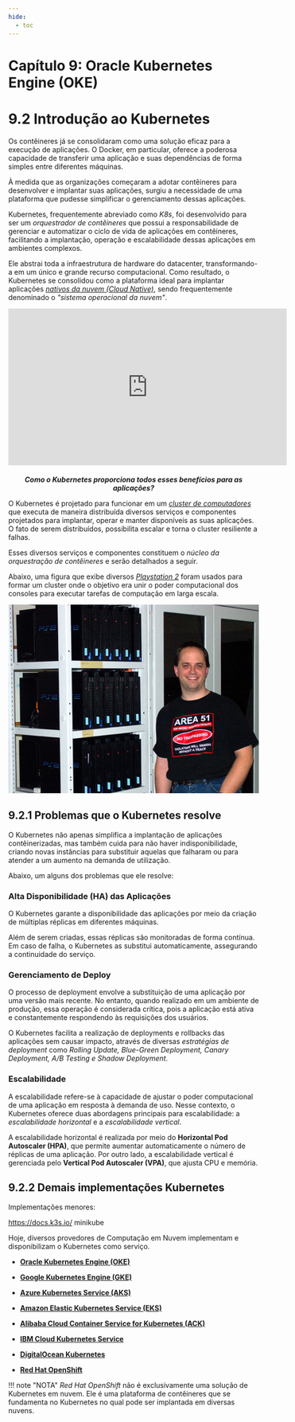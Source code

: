 ```yaml
---
hide:
  - toc
---
```


# Capítulo 9: Oracle Kubernetes Engine (OKE)

# 9.2 Introdução ao Kubernetes

Os contêineres já se consolidaram como uma solução eficaz para a execução de aplicações. O Docker, em particular, oferece a poderosa capacidade de transferir uma aplicação e suas dependências de forma simples entre diferentes máquinas.

À medida que as organizações começaram a adotar contêineres para desenvolver e implantar suas aplicações, surgiu a necessidade de uma plataforma que pudesse simplificar o gerenciamento dessas aplicações.

Kubernetes, frequentemente abreviado como _K8s_, foi desenvolvido para ser um _orquestrador de contêineres_ que possui a responsabilidade de gerenciar e automatizar o ciclo de vida de aplicações em contêineres, facilitando a implantação, operação e escalabilidade dessas aplicações em ambientes complexos.

Ele abstrai toda a infraestrutura de hardware do datacenter, transformando-a em um único e grande recurso computacional. Como resultado, o Kubernetes se consolidou como a plataforma ideal para implantar aplicações _[nativos da nuvem (Cloud Native)](../capitulo-1/cloud-native.md)_, sendo frequentemente denominado o _"sistema operacional da nuvem"_.

<div align="center">
<iframe width="560" height="315" src="https://www.youtube.com/embed/ZoFbcxBcJfg?si=yuTfoDOPtfm_pu4z" title="YouTube video player" frameborder="0" allow="accelerometer; autoplay; clipboard-write; encrypted-media; gyroscope; picture-in-picture; web-share" referrerpolicy="strict-origin-when-cross-origin" allowfullscreen></iframe>
</div>
<br>
<div align="center">
 <b><em>Como o Kubernetes proporciona todos esses benefícios para as aplicações?</em></b>
</div>

O Kubernetes é projetado para funcionar em um _[cluster de computadores](https://pt.wikipedia.org/wiki/Cluster)_ que executa de maneira distribuída diversos serviços e componentes projetados para implantar, operar e manter disponíveis as suas aplicações. O fato de serem distribuídos, possibilita escalar e torna o cluster resiliente a falhas.

Esses diversos serviços e componentes constituem o _núcleo da orquestração de contêineres_ e serão detalhados a seguir.

Abaixo, uma figura que exibe diversos _[Playstation 2](https://www.ncsa.illinois.edu/playing-the-supercomputer-game/)_ foram usados para formar um cluster onde o objetivo era unir o poder computacional dos consoles para executar tarefas de computação em larga escala.

![alt_text](./img/ps2-cluster-1.png "Cluster de Playstation 2")

## 9.2.1 Problemas que o Kubernetes resolve

O Kubernetes não apenas simplifica a implantação de aplicações contêinerizadas, mas também cuida para não haver indisponibilidade, criando novas instâncias para substituir aquelas que falharam ou para atender a um aumento na demanda de utilização.

Abaixo, um alguns dos problemas que ele resolve:

### **Alta Disponibilidade (HA) das Aplicações**

O Kubernetes garante a disponibilidade das aplicações por meio da criação de múltiplas réplicas em diferentes máquinas.

Além de serem criadas, essas réplicas são monitoradas de forma contínua. Em caso de falha, o Kubernetes as substitui automaticamente, assegurando a continuidade do serviço.

### **Gerenciamento de Deploy**

O processo de deployment envolve a substituição de uma aplicação por uma versão mais recente. No entanto, quando realizado em um ambiente de produção, essa operação é considerada crítica, pois a aplicação está ativa e constantemente respondendo às requisições dos usuários.

O Kubernetes facilita a realização de deployments e rollbacks das aplicações sem causar impacto, através de diversas _estratégias de deployment_ como _Rolling Update, Blue-Green Deployment, Canary Deployment, A/B Testing e Shadow Deployment_.

### **Escalabilidade**

A escalabilidade refere-se à capacidade de ajustar o poder computacional de uma aplicação em resposta à demanda de uso. Nesse contexto, o Kubernetes oferece duas abordagens principais para escalabilidade: a _escalabilidade horizontal_ e a _escalabilidade vertical_.

A escalabilidade horizontal é realizada por meio do **Horizontal Pod Autoscaler (HPA)**, que permite aumentar automaticamente o número de réplicas de uma aplicação. Por outro lado, a escalabilidade vertical é gerenciada pelo **Vertical Pod Autoscaler (VPA)**, que ajusta CPU e memória.

## 9.2.2 Demais implementações Kubernetes

Implementações menores:

https://docs.k3s.io/
minikube

Hoje, diversos provedores de Computação em Nuvem implementam e disponibilizam o Kubernetes como serviço.

- **[Oracle Kubernetes Engine (OKE)](https://docs.oracle.com/en-us/iaas/Content/ContEng/Concepts/contengoverview.htm)**
    
- **[Google Kubernetes Engine (GKE)](https://cloud.google.com/kubernetes-engine)**
    
- **[Azure Kubernetes Service (AKS)](https://learn.microsoft.com/en-us/azure/aks/what-is-aks)**

- **[Amazon Elastic Kubernetes Service (EKS)](https://docs.aws.amazon.com/eks/latest/userguide/what-is-eks.html)**
    
- **[Alibaba Cloud Container Service for Kubernetes (ACK)](https://www.alibabacloud.com/en/product/kubernetes)**

- **[IBM Cloud Kubernetes Service](https://www.ibm.com/products/kubernetes-service)**

- **[DigitalOcean Kubernetes](https://www.digitalocean.com/products/kubernetes)**

- **[Red Hat OpenShift](https://www.redhat.com/en/technologies/cloud-computing/openshift)**

!!! note "NOTA"
    _Red Hat OpenShift_ não é exclusivamente uma solução de Kubernetes em nuvem. Ele é uma plataforma de contêineres que se fundamenta no Kubernetes no qual pode ser implantada em diversas nuvens.